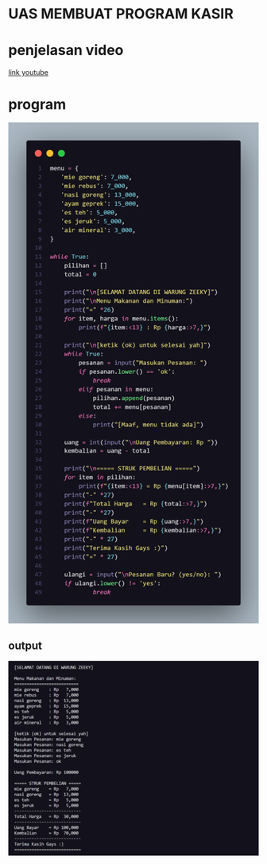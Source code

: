 # UAS MEMBUAT PROGRAM KASIR
# penjelasan video
[link youtube](https://youtu.be/m2jADOWv7GI)
# program
![gambar](dokumentasi/zeeky.png)
## output
![gambar](dokumentasi/ss.png)
